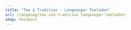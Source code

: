 ```yaml
---
title: "Tee & Tradition - Langeooger Teeladen"
url: /langeoog/tee-und-tradition-langeooger-teeladen/
shop: Feinkost
---
```

